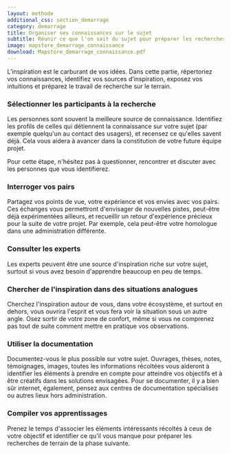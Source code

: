 ```yaml
---
layout: methode
additional_css: section_demarrage
category: demarrage
title: Organiser ses connaissances sur le sujet
subtitle: Réunir ce que l'on sait du sujet pour préparer les recherches à entreprendre
image: mapstore_demarrage_connaissance
download: Mapstore_demarrage_connaissance.pdf
---
```


L’inspiration est le carburant de vos idées. Dans cette partie, répertoriez vos connaissances, identifiez vos sources d’inspiration, exposez vos intuitions et préparez le travail de recherche sur le terrain. 

### Sélectionner les participants à la recherche
Les personnes sont souvent la meilleure source de connaissance. Identifiez les profils de celles qui détiennent la connaissance sur votre sujet (par exemple quelqu'un au contact des usagers), et recensez ce qu'elles savent déjà. Cela vous aidera à avancer dans la constitution de votre future équipe projet. 

Pour cette étape, n'hésitez pas à questionner, rencontrer et discuter avec les personnes que vous identifierez. 

### Interroger vos pairs
Partagez vos points de vue, votre expérience et vos envies avec vos pairs. Ces échanges vous permettront d'envisager de nouvelles pistes, peut-être déjà expérimentées ailleurs, et recueillir un retour d'expérience précieux pour la suite de votre projet. 
Par exemple, cela peut-être votre homologue dans une administration différente. 

### Consulter les experts 
Les experts peuvent être une source d'inspiration riche sur votre sujet, surtout si vous avez besoin d'apprendre beaucoup en peu de temps.

### Chercher de l'inspiration dans des situations analogues
Cherchez l'inspiration autour de vous, dans votre écosystème, et surtout en dehors, vous ouvrira l'esprit et vous fera voir la situation sous un autre angle. Osez sortir de votre zone de confort, même si vous ne comprenez pas tout de suite comment mettre en pratique vos observations. 
 
### Utiliser la documentation
Documentez-vous le plus possible sur votre sujet. Ouvrages, thèses, notes, témoignages, images, toutes les informations récoltées vous aideront à identifier les éléments à prendre en compte pour atteindre vos objectifs et à être créatifs dans les solutions envisagées. Pour se documenter, il y a bien sûr internet, également, pensez aux centres de documentation spécialisés ou autres lieux hors administration. 

### Compiler vos apprentissages
Prenez le temps d'associer les éléments intéressants récoltés à ceux de votre objectif et identifier ce qu'il vous manque pour préparer les recherches de terrain de la phase suivante. 